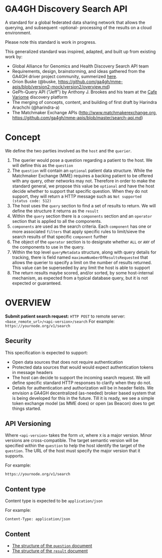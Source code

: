# GA4GH Discovery Search API

A standard for a global federated data sharing network that allows the querying, and subsequent -optional- processing of the results on a cloud environment.

Please note this standard is work in progress.

This generalized standard was inspired, adapted, and built up from existing work by:

* Global Alliance for Genomics and Health Discovery Search API team
* Requirements, design, brainstorming, and ideas gathered from the GA4GH driver project community, summerized [here](https://docs.google.com/document/d/1jPPVhSvmzW5kK_rKTxkjPvxlcGicHhHPgO4cqqP3CBU/edit?ts=5a84936c#heading=h.4lfahcth694x).
* Orion Buske (@buske, https://github.com/ga4gh/mme-apis/blob/version2-mock/version2/overview.md)
* GePh-Query API ("Jeff") by Anthony J. Brookes and his team at the [Cafe Variome](https://www.cafevariome.org) discovery platform
* The merging of concepts, content, and building of first draft by Harindra Arachchi (@harindra-a)
* The Matchmaker Exchange APIs  (http://www.matchmakerexchange.org, https://github.com/ga4gh/mme-apis/blob/master/search-api.md)


# Concept

We define the two parties involved as the `host` and the `querier`. 

1. The querier would pose a question regarding a patient to the host. We will define this as the `question`
2. The `question` will contain an `optional` patient data structure. While the Matchmaker Exchange (MME) requires a backing patient to be offered with any query, other networks may not. Therefore in order to make the standard general, we propose this value be `optional` and have the host decide whether to support that specific question. When they do not support, they will return a HTTP message such as `Not supported (status code: 512)`
3. The host uses the `query` section to find a set of results to return. We will define the structure it returns as the `result`
4. Within the `query` section there is a `components` section and an `operator` section that is applied to all the components.
5. `components` are used as the search criteria. Each `component` has one or more associated `filters` that apply specific rules to limit/sieve the search results of that specific `component` further
6. The object of the `operator` section is to designate whether `ALL` or `ANY` of the components to use in the query.
7. Within the top level `queryMetadata` structure, along with query details for tracking, there is field named `maximumNumberOfResultsRequested` that allows the querier to specify a limit on the number of results returned. This value can be superseded by any limit the host is able to support
8. The return results maybe scored, and/or sorted, by some host-internal mechanism, as expected from a typical database query, but it is not expected or guaranteed.


# OVERVIEW

**Submit patient search request:**
`HTTP POST` to remote server: `<base_remote_url>/<api-version>/search`
For example: `https://yournode.org/v1/search`


## Security

This specification is expected to support:
* Open data sources that does not require authentication
* Protected data sources that would would expect authentication tokens in message headers
* The host can decide to support the incoming search request. We will define specific standard HTTP responses to clarify when they do not.
* Details for authentication and authorization will be in header fields. We envision a GA4GH decentralized (as-needed) broker based system that is being developed for this in the future. Till it is ready, we see a simple token exchange model (as MME does) or open (as Beacon) does to get things started.


## API Versioning

Where `<api-version>` takes the form `vX`, where `X` is a major version. Minor versions are cross-compatible. The target semantic version will be specified within the `question` to help the host identify the target of the `question`. The URL of the host must specify the major version that it supports. 

For example:

`https://yournode.org/v1/search`


## Content type

Content type is expected to be `application/json`

For example:

`Content-Type: application/json`


## Content

* [The structure of the `question` document](search_structure/README.md)
* [The structure of the `result` document](result_structure/README.md)

